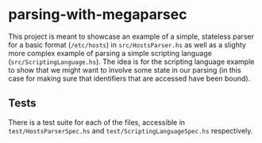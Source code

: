 # parsing-with-megaparsec

This project is meant to showcase an example of a simple, stateless parser for a basic format
(`/etc/hosts`) in `src/HostsParser.hs` as well as a slighty more complex example of parsing a simple
scripting language (`src/ScriptingLanguage.hs`). The idea is for the scripting language example to
show that we might want to involve some state in our parsing (in this case for making sure that
identifiers that are accessed have been bound).

## Tests

There is a test suite for each of the files, accessible in `test/HostsParserSpec.hs` and
`test/ScriptingLanguageSpec.hs` respectively.
